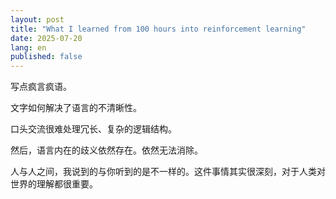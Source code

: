 ```yaml
---
layout: post
title: "What I learned from 100 hours into reinforcement learning"
date: 2025-07-20
lang: en
published: false
---
```


写点疯言疯语。

文字如何解决了语言的不清晰性。

口头交流很难处理冗长、复杂的逻辑结构。

然后，语言内在的歧义依然存在。依然无法消除。

人与人之间，我说到的与你听到的是不一样的。这件事情其实很深刻，对于人类对世界的理解都很重要。


